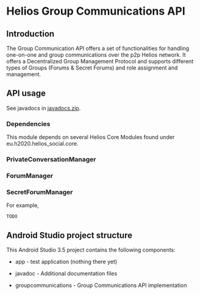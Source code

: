 # Helios Group Communications API #

## Introduction ##

The Group Communication API offers a set of functionalities for handling one-on-one and group communications over the p2p Helios network. It offers a Decentralized Group Management Protocol and supports different types of Groups (Forums & Secret Forums) and role assignment and management.

## API usage ##

See javadocs in [javadocs.zip](javadoc/javadocs.zip).

### Dependencies ###

This module depends on several Helios Core Modules found under eu.h2020.helios_social.core.

### PrivateConversationManager ###

### ForumManager ###

### SecretForumManager ###


For example,
```
TODO
```


## Android Studio project structure ##

This Android Studio 3.5 project contains the following components:

* app - test application (nothing there yet)

* javadoc - Additional documentation files

* groupcommunications - Group Communications API implementation
